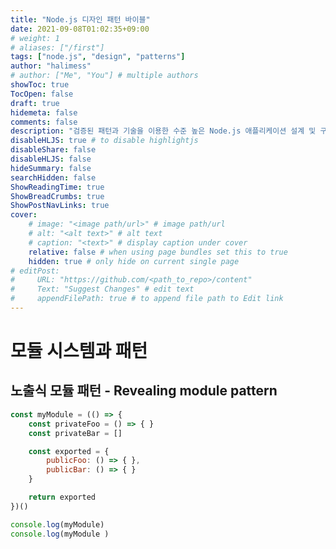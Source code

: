 ```yaml
---
title: "Node.js 디자인 패턴 바이블"
date: 2021-09-08T01:02:35+09:00
# weight: 1
# aliases: ["/first"]
tags: ["node.js", "design", "patterns"]
author: "halimess"
# author: ["Me", "You"] # multiple authors
showToc: true
TocOpen: false
draft: true
hidemeta: false
comments: false
description: "검증된 패턴과 기술을 이용한 수준 높은 Node.js 애플리케이션 설계 및 구현"
disableHLJS: true # to disable highlightjs
disableShare: false
disableHLJS: false
hideSummary: false
searchHidden: false
ShowReadingTime: true
ShowBreadCrumbs: true
ShowPostNavLinks: true
cover:
    # image: "<image path/url>" # image path/url
    # alt: "<alt text>" # alt text
    # caption: "<text>" # display caption under cover
    relative: false # when using page bundles set this to true
    hidden: true # only hide on current single page
# editPost:
#     URL: "https://github.com/<path_to_repo>/content"
#     Text: "Suggest Changes" # edit text
#     appendFilePath: true # to append file path to Edit link
---
```


# 모듈 시스템과 패턴
## 노출식 모듈 패턴 - Revealing module pattern
``` javascript
const myModule = (() => {
    const privateFoo = () => { }
    const privateBar = []

    const exported = {
        publicFoo: () => { },
        publicBar: () => { }
    }

    return exported
})() 

console.log(myModule)
console.log(myModule )
```
